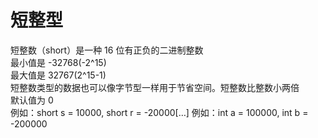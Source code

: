 # 短整型

短整数（short）是一种 16 位有正负的二进制整数  
最小值是 -32768(-2^15)  
最大值是 32767(2^15-1)  
短整数类型的数据也可以像字节型一样用于节省空间。短整数比整数小两倍  
默认值为 0  
例如：short s = 10000, short r = -20000[…]
例如：int a = 100000, int b = -200000
